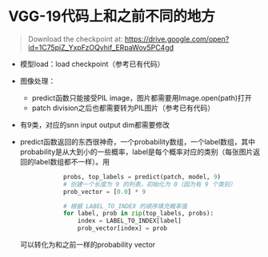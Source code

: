 # VGG-19代码上和之前不同的地方

> Download the checkpoint at:  https://drive.google.com/open?id=1C75piZ_YxpFzOQyhif_ERpaWov5PC4gd

- 模型load：load checkpoint（参考已有代码）

- 图像处理：

  - predict函数只能接受PIL image，图片都需要用Image.open(path)打开
  - patch division之后也都需要转为PIL图片（参考已有代码）

- 有9类，对应的snn input output dim都需要修改

- predict函数返回的东西很神奇，一个probability数组，一个label数组，其中probability是从大到小的一些概率，label是每个概率对应的类别（每张图片返回的label数组都不一样）。用

  ```python
              probs, top_labels = predict(patch, model, 9)
              # 创建一个长度为 9 的列表，初始化为 0（因为有 9 个类别）
              prob_vector = [0.0] * 9
  
              # 根据 LABEL_TO_INDEX 的顺序填充概率值
              for label, prob in zip(top_labels, probs):
                  index = LABEL_TO_INDEX[label]
                  prob_vector[index] = prob
  ```

  可以转化为和之前一样的probability vector